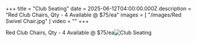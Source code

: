 +++
title = "Club Seating"
date = 2025-06-12T04:00:00.000Z
description = "Red Club Chairs, Qty - 4 Available @ $75/ea"
images = [ "/images/Red Swivel Chair.jpg" ]
video = ""
+++

Red Club Chairs, Qty - 4 Available @ $75/ea![Club Seating](</images/Red Swivel Chair.jpg> "Red Club Chair Qty-4 available @ $75/ea")

